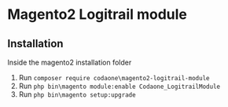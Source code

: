 # Magento2 Logitrail module


## Installation

Inside the magento2 installation folder

1. Run `composer require codaone\magento2-logitrail-module`
2. Run `php bin\magento module:enable Codaone_LogitrailModule`
3. Run `php bin\magento setup:upgrade`

